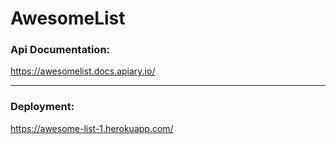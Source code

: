 # AwesomeList

### Api Documentation:
https://awesomelist.docs.apiary.io/

----------------------------------------------

### Deployment:
https://awesome-list-1.herokuapp.com/
